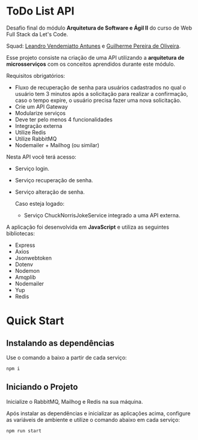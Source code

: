# ToDo List API

Desafio final do módulo **Arquitetura de Software e Ágil II** do curso de Web Full Stack da Let's Code.

Squad: [Leandro Vendemiatto Antunes](https://github.com/antuneslv) e [Guilherme Pereira de Oliveira](https://github.com/Gui-P-Oliveira).

Esse projeto consiste na criação de uma API utilizando a **arquitetura de microsserviços** com os conceitos aprendidos durante este módulo.

Requisitos obrigatórios:   
  - Fluxo de recuperação de senha para usuários cadastrados no qual o usuário tem 3 minutos após a solicitação para realizar a confirmação, caso o tempo expire, o usuário precisa fazer uma nova solicitação.
  - Crie um API Gateway
  - Modularize serviços
  - Deve ter pelo menos 4 funcionalidades 
  - Integração externa
  - Utilize Redis
  - Utilize RabbitMQ
  - Nodemailer + Mailhog (ou similar)

Nesta API você terá acesso:
- Serviço login.
- Serviço recuperação de senha.
- Serviço alteração de senha.
 
  Caso esteja logado:
  - Serviço ChuckNorrisJokeService integrado a uma API externa.
  

A aplicação foi desenvolvida em **JavaScript** e utiliza as seguintes bibliotecas:

- Express
- Axios
- Jsonwebtoken
- Dotenv
- Nodemon
- Amqplib
- Nodemailer
- Yup
- Redis

# Quick Start

## Instalando as dependências

Use o comando a baixo a partir de cada serviço:

```
npm i
```

## Iniciando o Projeto

Inicialize o RabbitMQ, Mailhog e Redis na sua máquina.

Após instalar as dependências e inicializar as aplicações acima, configure as variáveis de ambiente e utilize o comando abaixo em cada serviço:

```
npm run start
```

